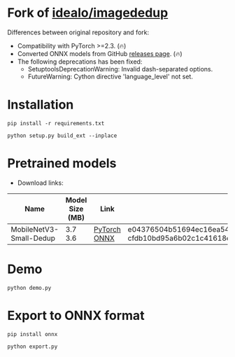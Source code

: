# Fork of [idealo/imagededup](https://github.com/idealo/imagededup)

Differences between original repository and fork:

* Compatibility with PyTorch >=2.3. (🔥)
* Converted ONNX models from GitHub [releases page](https://github.com/clibdev/imagededup/releases). (🔥)
* The following deprecations has been fixed:
  * SetuptoolsDeprecationWarning: Invalid dash-separated options.
  * FutureWarning: Cython directive 'language_level' not set.

# Installation

```shell
pip install -r requirements.txt
```
```shell
python setup.py build_ext --inplace
```

# Pretrained models

* Download links:

| Name                    | Model Size (MB) | Link                                                                                                                                                                                                        | SHA-256                                                                                                                              |
|-------------------------|-----------------|-------------------------------------------------------------------------------------------------------------------------------------------------------------------------------------------------------------|--------------------------------------------------------------------------------------------------------------------------------------|
| MobileNetV3-Small-Dedup | 3.7<br>3.6      | [PyTorch](https://github.com/clibdev/imagededup/releases/latest/download/mobilenetv3-small-dedup.pt)<br>[ONNX](https://github.com/clibdev/imagededup/releases/latest/download/mobilenetv3-small-dedup.onnx) | e04376504b51694ec16ea5473eaf7ba419061953323d89c8e2e3f0bd2087e51b<br>cfdb10bd95a6b02c1c41618e2d9037d0ca835279c6d8b4d93553a7a04c5ca327 |

# Demo

```shell
python demo.py
```

# Export to ONNX format

```shell
pip install onnx
```
```shell
python export.py
```
